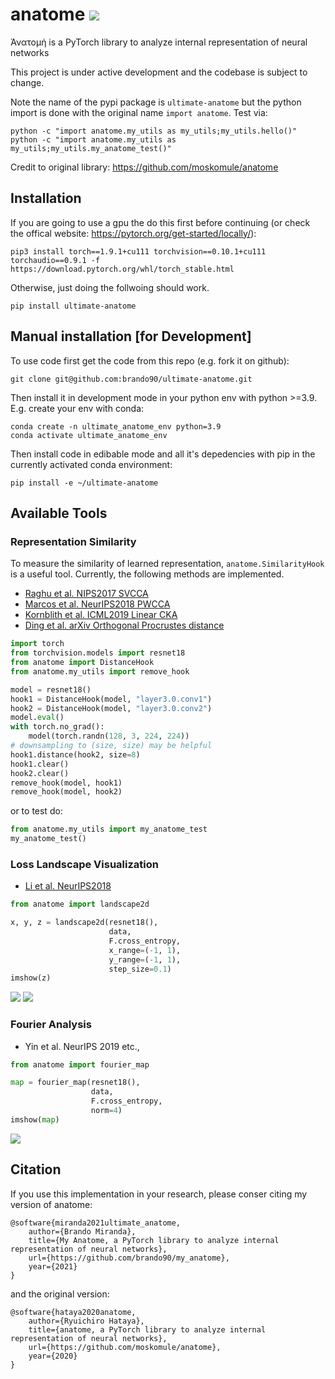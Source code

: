 # anatome ![](https://github.com/moskomule/anatome/workflows/pytest/badge.svg)

Ἀνατομή is a PyTorch library to analyze internal representation of neural networks

This project is under active development and the codebase is subject to change.

Note the name of the pypi package is `ultimate-anatome` but the python import is done with
the original name `import anatome`.
Test via:
```angular2html
python -c "import anatome.my_utils as my_utils;my_utils.hello()"
python -c "import anatome.my_utils as my_utils;my_utils.my_anatome_test()"
```

Credit to original library: https://github.com/moskomule/anatome

## Installation

If you are going to use a gpu the do this first before continuing 
(or check the offical website: https://pytorch.org/get-started/locally/):
```angular2html
pip3 install torch==1.9.1+cu111 torchvision==0.10.1+cu111 torchaudio==0.9.1 -f https://download.pytorch.org/whl/torch_stable.html
```
Otherwise, just doing the follwoing should work.
```
pip install ultimate-anatome
```

## Manual installation [for Development]

To use code first get the code from this repo (e.g. fork it on github):

```
git clone git@github.com:brando90/ultimate-anatome.git
```

Then install it in development mode in your python env with python >=3.9.
E.g. create your env with conda:

```
conda create -n ultimate_anatome_env python=3.9
conda activate ultimate_anatome_env
```

Then install code in edibable mode and all it's depedencies with pip in the currently activated conda environment:

```
pip install -e ~/ultimate-anatome
```

## Available Tools

### Representation Similarity

To measure the similarity of learned representation, `anatome.SimilarityHook` is a useful tool. Currently, the following
methods are implemented.

- [Raghu et al. NIPS2017 SVCCA](https://papers.nips.cc/paper/7188-svcca-singular-vector-canonical-correlation-analysis-for-deep-learning-dynamics-and-interpretability)
- [Marcos et al. NeurIPS2018 PWCCA](https://papers.nips.cc/paper/7815-insights-on-representational-similarity-in-neural-networks-with-canonical-correlation)
- [Kornblith et al. ICML2019 Linear CKA](http://proceedings.mlr.press/v97/kornblith19a.html)
- [Ding et al. arXiv Orthogonal Procrustes distance](https://arxiv.org/abs/2108.01661)

```python
import torch
from torchvision.models import resnet18
from anatome import DistanceHook
from anatome.my_utils import remove_hook

model = resnet18()
hook1 = DistanceHook(model, "layer3.0.conv1")
hook2 = DistanceHook(model, "layer3.0.conv2")
model.eval()
with torch.no_grad():
    model(torch.randn(128, 3, 224, 224))
# downsampling to (size, size) may be helpful
hook1.distance(hook2, size=8)
hook1.clear()
hook2.clear()
remove_hook(model, hook1)
remove_hook(model, hook2)
```

or to test do:
```python
from anatome.my_utils import my_anatome_test
my_anatome_test()
```

### Loss Landscape Visualization

- [Li et al. NeurIPS2018](https://papers.nips.cc/paper/7875-visualizing-the-loss-landscape-of-neural-nets)

```python
from anatome import landscape2d

x, y, z = landscape2d(resnet18(),
                      data,
                      F.cross_entropy,
                      x_range=(-1, 1),
                      y_range=(-1, 1),
                      step_size=0.1)
imshow(z)
```

![](assets/landscape2d.svg)
![](assets/landscape3d.svg)

### Fourier Analysis

- Yin et al. NeurIPS 2019 etc.,

```python
from anatome import fourier_map

map = fourier_map(resnet18(),
                  data,
                  F.cross_entropy,
                  norm=4)
imshow(map)
```

![](assets/fourier.svg)

## Citation

If you use this implementation in your research, please conser citing my version of anatome:
```
@software{miranda2021ultimate_anatome,
    author={Brando Miranda},
    title={My Anatome, a PyTorch library to analyze internal representation of neural networks},
    url={https://github.com/brando90/my_anatome},
    year={2021}
}
```
and the original version:

```
@software{hataya2020anatome,
    author={Ryuichiro Hataya},
    title={anatome, a PyTorch library to analyze internal representation of neural networks},
    url={https://github.com/moskomule/anatome},
    year={2020}
}
```
